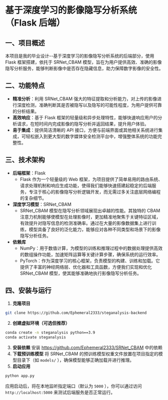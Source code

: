 # 基于深度学习的影像隐写分析系统（Flask 后端）

## 一、项目概述
本项目是我的毕业设计--基于深度学习的影像隐写分析系统的后端部分，使用 Flask 框架搭建，依托于 SRNet_CBAM 模型，旨在为用户提供高效、准确的影像隐写分析服务，能够判断影像中是否存在隐藏信息，助力保障数字影像的安全性。

## 二、功能特点
- **精准分析**：利用 SRNet_CBAM 强大的特征提取和分析能力，对上传的影像进行深度检测，准确判断其是否被隐写以及隐写的可能性程度，为用户提供可靠的分析结果。
- **高效响应**：基于 Flask 框架的轻量级和异步处理特性，能够快速响应用户的分析请求，在短时间内完成影像的隐写分析并返回结果，提升用户体验。
- **易于集成**：提供简洁清晰的 API 接口，方便与前端界面或其他相关系统进行集成，可轻松嵌入到更大型的数字媒体安全检测平台中，增强整体系统的功能完整性。

## 三、技术架构
- **后端框架**：Flask
    - Flask 作为一个轻量级的 Web 框架，为项目提供了简单易用的路由系统、请求处理机制和响应生成功能，使得我们能够快速搭建起稳定的后端服务，专注于核心的影像隐写分析逻辑开发，而无需过多关注底层网络编程的复杂细节。
- **深度学习模型**：SRNet_CBAM
    - SRNet_CBAM 模型在隐写分析领域展现出卓越的性能。其独特的 CBAM 注意力机制能够使模型在处理影像时，更加精准地聚焦于关键特征区域，有效提升对隐写信息的检测准确率。通过在大量的影像数据集上进行训练，模型具备了良好的泛化能力，能够应对各种不同类型和场景下的影像隐写分析任务。
- **依赖库**
    - NumPy：用于数值计算，为模型的训练和推理过程中的数据处理提供高效的数组操作功能，加速矩阵运算等关键计算步骤，确保系统的运行效率。
    - PyTorch：作为深度学习的核心框架，负责模型的构建、训练和加载。它提供了丰富的神经网络层、优化器和工具函数，方便我们实现和优化 SRNet_CBAM 模型，使其能够准确地执行影像隐写分析任务。

## 四、安装与运行
1. **克隆项目**
```bash
git clone https://github.com/Ephemeral2333/steganalysis-backend
```
2. **创建虚拟环境（可选但推荐）**
```bash
conda create -n steganalysis python==3.9 
conda activate steganalysis
```
3. **安装依赖**
安装 https://github.com/Ephemeral2333/SRNet_CBAM 中的依赖
4. **下载预训练模型**
将 SRNet_CBAM 的预训练模型权重文件放置在项目指定的模型目录下（如 `models/` ），确保模型能够正确加载并进行推理。
5. **启动应用**
```bash
python app.py
```
应用启动后，将在本地监听指定端口（默认为 `5000` ），你可以通过访问 `http://localhost:5000` 来测试后端服务是否正常运行。
